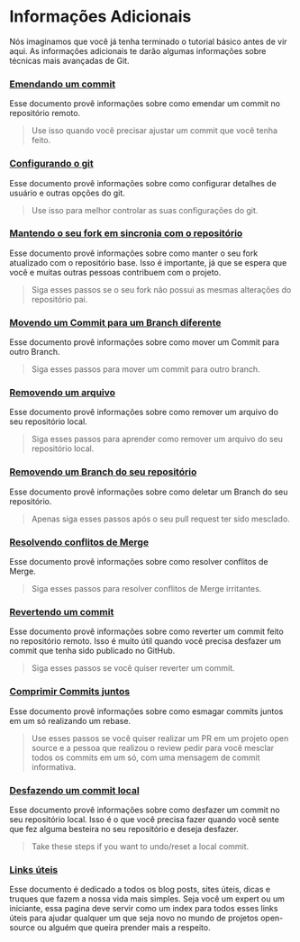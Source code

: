 ﻿# Informações Adicionais

Nós imaginamos que você já tenha terminado o tutorial básico antes de vir aqui. As informações adicionais te darão algumas informações sobre técnicas mais avançadas de Git.

### [Emendando um commit](amending-a-commit.pt_br.md)

Esse documento provê informações sobre como emendar um commit no repositório remoto.

> Use isso quando você precisar ajustar um commit que você tenha feito.

### [Configurando o git](confinguring-git.pt-br.md)

Esse documento provê informações sobre como configurar detalhes de usuário e outras opções do git.

> Use isso para melhor controlar as suas configurações do git.

### [Mantendo o seu fork em sincronia com o repositório](keeping-your-fork-synced-with-this-repository.pt_br.md)

Esse documento provê informações sobre como manter o seu fork atualizado com o repositório base. Isso é importante, já que se espera que você e muitas outras pessoas contribuem com o projeto.

> Siga esses passos se o seu fork não possui as mesmas alterações do repositório pai.

### [Movendo um Commit para um Branch diferente](moving-a-commit-to-a-different-branch.pt_br.md)

Esse documento provê informações sobre como mover um Commit para outro Branch.

> Siga esses passos para mover um commit para outro branch.

### [Removendo um arquivo](removing-a-file.pt_br.md)

Esse documento provê informações sobre como remover um arquivo do seu repositório local.

> Siga esses passos para aprender como remover um arquivo do seu repositório local.

### [Removendo um Branch do seu repositório](removing-branch-from-your-repository.pt_br.md)

Esse documento provê informações sobre como deletar um Branch do seu repositório.

> Apenas siga esses passos após o seu pull request ter sido mesclado.

### [Resolvendo conflitos de Merge](../../git_workflow_scenarios/resolving-merge-conflicts.md)

Esse documento provê informações sobre como resolver conflitos de Merge.

> Siga esses passos para resolver conflitos de Merge irritantes.

### [Revertendo um commit](../../git_workflow_scenarios/reverting-a-commit.md)

Esse documento provê informações sobre como reverter um commit feito no repositório remoto. Isso é muito útil quando você precisa desfazer um commit que tenha sido publicado no GitHub.

> Siga esses passos se você quiser reverter um commit.

### [Comprimir Commits juntos](../../git_workflow_scenarios/squashing-commits.md)

Esse documento provê informações sobre como esmagar commits juntos em um só realizando um rebase.

> Use esses passos se você quiser realizar um PR em um projeto open source e a pessoa que realizou o review pedir para você mesclar todos os commits em um só, com uma mensagem de commit informativa.

### [Desfazendo um commit local](../../git_workflow_scenarios/undoing-a-commit.md)

Esse documento provê informações sobre como desfazer um commit no seu repositório local. Isso é o que você precisa fazer quando você sente que fez alguma besteira no seu repositório e deseja desfazer.

> Take these steps if you want to undo/reset a local commit.

### [Links úteis](../../git_workflow_scenarios/Useful-links-for-further-learning.md)

Esse documento é dedicado a todos os blog posts, sites úteis, dicas e truques que fazem a nossa vida mais simples. Seja você um expert ou um iniciante, essa pagina deve servir como um index para todos esses links úteis para ajudar qualquer um que seja novo no mundo de projetos open-source ou alguém que queira prender mais a respeito.
